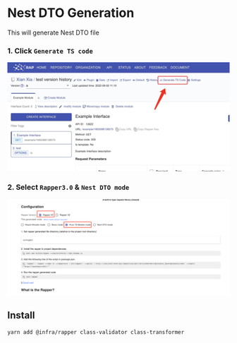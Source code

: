 # Nest DTO Generation

This will generate Nest DTO file

### 1. Click `Generate TS code`

<img width="850px" src="./images/ts-generate.jpg">

### 2. Select `Rapper3.0` & `Nest DTO mode`

<img width="850px" src="./images/pure-ts-models.jpg">

## Install

```bash
yarn add @infra/rapper class-validator class-transformer
```
